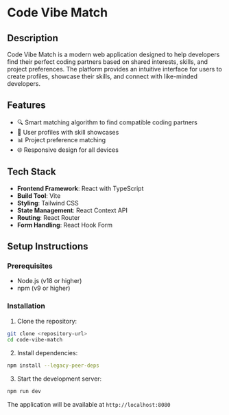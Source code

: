 # Code Vibe Match

## Description
Code Vibe Match is a modern web application designed to help developers find their perfect coding partners based on shared interests, skills, and project preferences. The platform provides an intuitive interface for users to create profiles, showcase their skills, and connect with like-minded developers.

## Features
- 🔍 Smart matching algorithm to find compatible coding partners
- 👤 User profiles with skill showcases
- 📊 Project preference matching
- 🌐 Responsive design for all devices

## Tech Stack
- **Frontend Framework**: React with TypeScript
- **Build Tool**: Vite
- **Styling**: Tailwind CSS
- **State Management**: React Context API
- **Routing**: React Router
- **Form Handling**: React Hook Form


## Setup Instructions

### Prerequisites
- Node.js (v18 or higher)
- npm (v9 or higher)

### Installation

1. Clone the repository:
```bash
git clone <repository-url>
cd code-vibe-match
```

2. Install dependencies:
```bash
npm install --legacy-peer-deps
```

3. Start the development server:
```bash
npm run dev
```

The application will be available at `http://localhost:8080`



